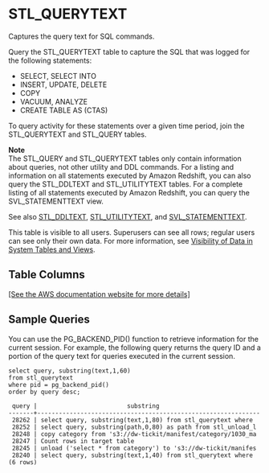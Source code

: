 # STL\_QUERYTEXT<a name="r_STL_QUERYTEXT"></a>

Captures the query text for SQL commands\.

Query the STL\_QUERYTEXT table to capture the SQL that was logged for the following statements: 
+ SELECT, SELECT INTO
+ INSERT, UPDATE, DELETE
+ COPY
+ VACUUM, ANALYZE
+ CREATE TABLE AS \(CTAS\)

To query activity for these statements over a given time period, join the STL\_QUERYTEXT and STL\_QUERY tables\.

**Note**  
The STL\_QUERY and STL\_QUERYTEXT tables only contain information about queries, not other utility and DDL commands\. For a listing and information on all statements executed by Amazon Redshift, you can also query the STL\_DDLTEXT and STL\_UTILITYTEXT tables\. For a complete listing of all statements executed by Amazon Redshift, you can query the SVL\_STATEMENTTEXT view\.

See also [STL\_DDLTEXT](r_STL_DDLTEXT.md), [STL\_UTILITYTEXT](r_STL_UTILITYTEXT.md), and [SVL\_STATEMENTTEXT](r_SVL_STATEMENTTEXT.md)\.

This table is visible to all users\. Superusers can see all rows; regular users can see only their own data\. For more information, see [Visibility of Data in System Tables and Views](c_visibility-of-data.md)\.

## Table Columns<a name="r_STL_QUERYTEXT-table-columns"></a>

[\[See the AWS documentation website for more details\]](http://docs.aws.amazon.com/redshift/latest/dg/r_STL_QUERYTEXT.html)

## Sample Queries<a name="r_STL_QUERYTEXT-sample-queries"></a>

You can use the PG\_BACKEND\_PID\(\) function to retrieve information for the current session\. For example, the following query returns the query ID and a portion of the query text for queries executed in the current session\.

```
select query, substring(text,1,60)
from stl_querytext
where pid = pg_backend_pid()
order by query desc;

 query |                         substring
-------+--------------------------------------------------------------
 28262 | select query, substring(text,1,80) from stl_querytext where 
 28252 | select query, substring(path,0,80) as path from stl_unload_l
 28248 | copy category from 's3://dw-tickit/manifest/category/1030_ma
 28247 | Count rows in target table
 28245 | unload ('select * from category') to 's3://dw-tickit/manifes
 28240 | select query, substring(text,1,40) from stl_querytext where 
(6 rows)
```